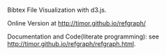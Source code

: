Bibtex File Visualization with d3.js.

Online Version at <http://timor.github.io/refgraph/>

Documentation and Code(literate programming): see <http://timor.github.io/refgraph/refgraph.html>.
